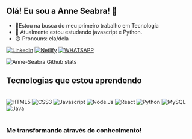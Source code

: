 ## Olá! Eu sou a Anne Seabra! 👋

- 🔭Estou na busca do meu primeiro trabalho em Tecnologia
- 🌱 Atualmente estou estudando javascript e Python.
- 😄 Pronouns: ela/dela


[![Linkedin](https://img.shields.io/badge/LinkedIn-0077B5?style=for-the-badge&logo=linkedin&logoColor=white)](https://www.linkedin.com/in/anne-seabra/)
[![Netlify](https://img.shields.io/badge/Netlify-00C7B7?style=for-the-badge&logo=netlify&logoColor=white)](https://app.netlify.com/teams/anne-seabra/overview)
[![WHATSAPP](https://img.shields.io/badge/WhatsApp-25D366?style=for-the-badge&logo=whatsapp&logoColor=white)](http://api.whatsapp.com/send?1=pt_BR&phone=5581971022388)


![Anne-Seabra Github stats](https://github-readme-stats.vercel.app/api?username=Anne-Seabra&show_icons=true&theme=dracula)



## Tecnologias que estou aprendendo


<div style="display: inline_block"><br/>

<img align="center" alt=HTML5 src= "https://img.shields.io/badge/HTML5-E34F26?style=for-the-badge&logo=html5&logoColor=white" >
<img align="center" alt=CSS3 src= "https://img.shields.io/badge/CSS3-1572B6?style=for-the-badge&logo=css3&logoColor=white" >
<img align="center" alt=Javascript src= "https://img.shields.io/badge/JavaScript-F7DF1E?style=for-the-badge&logo=javascript&logoColor=black" >
<img align="center" alt=Node.Js src= "https://img.shields.io/badge/Node.js-43853D?style=for-the-badge&logo=node.js&logoColor=white" >
<img align="center" alt=React src= "https://img.shields.io/badge/React-20232A?style=for-the-badge&logo=react&logoColor=61DAFB" >
<img align="center" alt=Python src=https://img.shields.io/badge/Python-14354C?style=for-the-badge&logo=python&logoColor=white>
<img align="center" alt=MySQL src="https://img.shields.io/badge/MySQL-00000F?style=for-the-badge&logo=mysql&logoColor=white">
<img align="center" alt=Java src="https://img.shields.io/badge/Java-ED8B00?style=for-the-badge&logo=java&logoColor=white">

</div><br/>



### Me transformando através do conhecimento!


  
  
  
  
  
  
  
  
